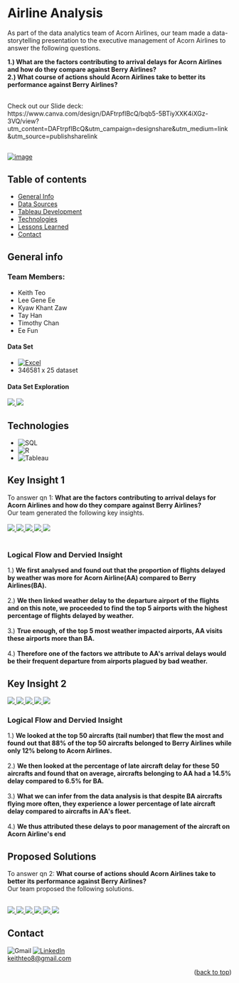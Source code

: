 # Airline Analysis
As part of the data analytics team of Acorn Airlines, our team made a data-storytelling presentation to the
executive management of Acorn Airlines to answer the following questions.
<br />

<b> 1.) What are the factors contributing to arrival delays for Acorn Airlines and how do they compare against Berry
Airlines?
<br />
2.) What course of actions should Acorn Airlines take to better its performance against Berry Airlines? </b> 

<br />
Check out our Slide deck: https://www.canva.com/design/DAFtrpfIBcQ/bqb5-5BTiyXXK4iXGz-3VQ/view?utm_content=DAFtrpfIBcQ&utm_campaign=designshare&utm_medium=link&utm_source=publishsharelink

##  
<a href="https://ibb.co/42sCYT3"><img src="https://i.ibb.co/zF8C7RD/image.png" alt="image" border="0"></a>

## Table of contents
* [General Info](#general-info)
* [Data Sources](#data-set)
* [Tableau Development](#data-set-exploration)
* [Technologies](#technologies)
* [Lessons Learned](#status)
* [Contact](#contact)

## General info
### Team Members:
- Keith Teo
- Lee Gene Ee
- Kyaw Khant Zaw
- Tay Han
- Timothy Chan
- Ee Fun

#### Data Set
- [![Excel][Execl.js]][Excel-url]
- 346581 x 25 dataset
  
#### Data Set Exploration 
<a href="https://lh3.googleusercontent.com/drive-viewer/AITFw-yac2YMT6Zl-LRLiWyKOVUto4Tl2ZhAGm4IM3T3cDjV-S_lhgh1cZelYWbNmxLBjBA1BFTHoc_lteL6PmQndBAYcRnE3g=s1600?source=screenshot.guru"> <img src="https://lh3.googleusercontent.com/drive-viewer/AITFw-yac2YMT6Zl-LRLiWyKOVUto4Tl2ZhAGm4IM3T3cDjV-S_lhgh1cZelYWbNmxLBjBA1BFTHoc_lteL6PmQndBAYcRnE3g=s1600" /> </a>
<a href="https://lh3.googleusercontent.com/drive-viewer/AITFw-yRYVkvUCxsVJtxYU9GTbHX_2Y5X5JNJVi3N1V9aa6hUwvvxTPrCy_bP3FHk2tNY2VuCySfRXO9pI_GP73i2xK6_VN9Bg=s1600?source=screenshot.guru"> <img src="https://lh3.googleusercontent.com/drive-viewer/AITFw-yRYVkvUCxsVJtxYU9GTbHX_2Y5X5JNJVi3N1V9aa6hUwvvxTPrCy_bP3FHk2tNY2VuCySfRXO9pI_GP73i2xK6_VN9Bg=s1600" /> </a>

## Technologies
- ![SQL][SQL.js]
- ![R][R.js]
- ![Tableau][Tableau.js]
  
## Key Insight 1
To answer qn 1: <b>
What are the factors contributing to arrival delays for Acorn Airlines and how do they compare against Berry
Airlines?</b>
<br />
Our team generated the following key insights. 
<br />
<br />
<a href="https://lh3.googleusercontent.com/drive-viewer/AITFw-yv_3UP_l0K3oLBPQXyTkjk2G6FFNNFf7Pu721VvlIWGCONlZ16RzR-FRXqBZ1IGqqJIZ8ZclIIqZaZIbAK-GfF2e3rgQ=s1600?source=screenshot.guru"> <img src="https://lh3.googleusercontent.com/drive-viewer/AITFw-yv_3UP_l0K3oLBPQXyTkjk2G6FFNNFf7Pu721VvlIWGCONlZ16RzR-FRXqBZ1IGqqJIZ8ZclIIqZaZIbAK-GfF2e3rgQ=s1600" /> </a>
<a href="https://lh3.googleusercontent.com/drive-viewer/AITFw-xv_O9ppNRv42YBH55CTv4IzEU11wNE_6fJcEbVqQ83sKtFtq1GbiX2ma2QySMUaXKtZGHrYVtPf8qjUFKdY7eV97503w=s1600?source=screenshot.guru"> <img src="https://lh3.googleusercontent.com/drive-viewer/AITFw-xv_O9ppNRv42YBH55CTv4IzEU11wNE_6fJcEbVqQ83sKtFtq1GbiX2ma2QySMUaXKtZGHrYVtPf8qjUFKdY7eV97503w=s1600" /> </a>
<a href="https://lh3.googleusercontent.com/drive-viewer/AITFw-y55_8HB-V-cb4GsQ2bMSr8ON0aqLBiO1-_cc7JENiM__LR6zD_YWdhZKLCQuerDmEsxNwZk5l41Ew_1mdtO2Vo8BRgEw=s1600?source=screenshot.guru"> <img src="https://lh3.googleusercontent.com/drive-viewer/AITFw-y55_8HB-V-cb4GsQ2bMSr8ON0aqLBiO1-_cc7JENiM__LR6zD_YWdhZKLCQuerDmEsxNwZk5l41Ew_1mdtO2Vo8BRgEw=s1600" /> </a>
<a href="https://lh3.googleusercontent.com/drive-viewer/AITFw-ydkV8IXfnzUPRyzU0OuQ0RUe1xTZ2tdv4EHBExWd64i6A2O54y0BudDNx38R1UpeN-9-W1ZIGnGhhmBd6Oxllt0cw_=s1600?source=screenshot.guru"> <img src="https://lh3.googleusercontent.com/drive-viewer/AITFw-ydkV8IXfnzUPRyzU0OuQ0RUe1xTZ2tdv4EHBExWd64i6A2O54y0BudDNx38R1UpeN-9-W1ZIGnGhhmBd6Oxllt0cw_=s1600" /> </a>
<a href="https://lh3.googleusercontent.com/drive-viewer/AITFw-ybodmszmSOcd-Z_bqFwwMq19NoxOQANjFDDuVpaAnc_IEsvbstBrPPF7zG1oAqJzywzVeyHdBvN9Hbo1vxfSOhp4eOlQ=s1600?source=screenshot.guru"> <img src="https://lh3.googleusercontent.com/drive-viewer/AITFw-ybodmszmSOcd-Z_bqFwwMq19NoxOQANjFDDuVpaAnc_IEsvbstBrPPF7zG1oAqJzywzVeyHdBvN9Hbo1vxfSOhp4eOlQ=s1600" /> </a>
<br />
<br />
### **Logical Flow and Dervied Insight**
1.) **We first analysed and found out that the proportion of flights delayed by weather was more for Acorn Airline(AA) compared to Berry Airlines(BA).** 
<br />
<br />
2.) **We then linked weather delay to the departure airport of the flights and on this note, we proceeded to find the top 5 airports with the highest percentage of flights delayed by weather.**
<br />
<br />
3.) **True enough, of the top 5 most weather impacted airports, AA visits these airports more than BA.**
<br />
<br />
4.) **Therefore one of the factors we attribute to AA's arrival delays would be their frequent departure from airports plagued by bad weather.**

## Key Insight 2

<a href="https://lh3.googleusercontent.com/drive-viewer/AITFw-xPclxNo8H_u8AEHoXHSRtZx8dDUAkfqhUoUzCqdnGcHRVStc1n7oFM1osF8BYpaX3sHATgz44eXiQi5_GVASNNU3DmIg=s1600?source=screenshot.guru"> <img src="https://lh3.googleusercontent.com/drive-viewer/AITFw-xPclxNo8H_u8AEHoXHSRtZx8dDUAkfqhUoUzCqdnGcHRVStc1n7oFM1osF8BYpaX3sHATgz44eXiQi5_GVASNNU3DmIg=s1600" /> </a>
<a href="https://lh3.googleusercontent.com/drive-viewer/AITFw-xL1gjSsD0HBilnCVsN6bYJgpFmW5TkunPCkbLIiGcmvGavc6tAyoKDXL5DIAA5cjI5y9OqPioSIXYTkggw6YRy2TpJNg=s1600?source=screenshot.guru"> <img src="https://lh3.googleusercontent.com/drive-viewer/AITFw-xL1gjSsD0HBilnCVsN6bYJgpFmW5TkunPCkbLIiGcmvGavc6tAyoKDXL5DIAA5cjI5y9OqPioSIXYTkggw6YRy2TpJNg=s1600" /> </a>
<a href="https://lh3.googleusercontent.com/drive-viewer/AITFw-zwriMDTSMVFUP-jDgcAyiFUufvmBsqX7jo9r2PpYggvQw8NhGXVzW2QKo2J-ZVUmstvd_AXByRboIDFTNZRjlc-pWa=s1600?source=screenshot.guru"> <img src="https://lh3.googleusercontent.com/drive-viewer/AITFw-zwriMDTSMVFUP-jDgcAyiFUufvmBsqX7jo9r2PpYggvQw8NhGXVzW2QKo2J-ZVUmstvd_AXByRboIDFTNZRjlc-pWa=s1600" /> </a>
<a href="https://lh3.googleusercontent.com/drive-viewer/AITFw-w3PZbZFAYmNgtpwqq6faTN5N6qJ1zM1X_D-7y74TCOXTdqrGR_rkSq5-3VEhPGHizCAH6KipTEOD3_CGLIb477ZrG6qA=s1600?source=screenshot.guru"> <img src="https://lh3.googleusercontent.com/drive-viewer/AITFw-w3PZbZFAYmNgtpwqq6faTN5N6qJ1zM1X_D-7y74TCOXTdqrGR_rkSq5-3VEhPGHizCAH6KipTEOD3_CGLIb477ZrG6qA=s1600" /> </a>
<a href="https://lh3.googleusercontent.com/drive-viewer/AITFw-z2BTwZuexceoR0FK3lsZwBsSt8CWDWjba9uD76sfYArc9d-Zi9W6gy-Mnd-E8GsG4o3HofB6n13JgGyYY5Wk9ldlQ2gA=s1600?source=screenshot.guru"> <img src="https://lh3.googleusercontent.com/drive-viewer/AITFw-z2BTwZuexceoR0FK3lsZwBsSt8CWDWjba9uD76sfYArc9d-Zi9W6gy-Mnd-E8GsG4o3HofB6n13JgGyYY5Wk9ldlQ2gA=s1600" /> </a>

### **Logical Flow and Dervied Insight**
1.) **We looked at the top 50 aircrafts (tail number) that flew the most and found out that 88% of the top 50 aircrafts belonged to Berry Airlines while only 12% belong to Acorn Airlines.** 
<br />
<br />
2.) **We then looked at the percentage of late aircraft delay for these 50 aircrafts and found that on average, aircrafts belonging to AA had a 14.5% delay compared to 6.5% for BA.**
<br />
<br />
3.) **What we can infer from the data analysis is that despite BA aircrafts flying more often, they experience a lower percentage of late aircraft delay compared to aircrafts in AA's fleet.**
<br />
<br />
4.) **We thus attributed these delays to poor management of the aircraft on Acorn Airline's end**

## Proposed Solutions
To answer qn 2: <b>
What course of actions should Acorn Airlines take to better its performance against Berry Airlines? </b>
<br />
Our team proposed the following solutions. 
<br />
<br />

<a href="https://lh3.googleusercontent.com/drive-viewer/AITFw-x1k4KqmOcgh-4IOOjjrG93ORXKRo_dPZKAe3j6Q_mi8uArqk3dIzMAs2xREIOz_FPCitABtFeKjN0gpqhaIOV7Usr4eA=s1600?source=screenshot.guru"> <img src="https://lh3.googleusercontent.com/drive-viewer/AITFw-x1k4KqmOcgh-4IOOjjrG93ORXKRo_dPZKAe3j6Q_mi8uArqk3dIzMAs2xREIOz_FPCitABtFeKjN0gpqhaIOV7Usr4eA=s1600" /> </a>
<a href="https://lh3.googleusercontent.com/drive-viewer/AITFw-wfQ-PsV6SaNmvIn110q6r5E1c2-1ClW9kWS9TR4bp9anL5osK4M3iKzbGun5yX0R8RY2HWRdZo0JMrd7r3wDTbEKx4=s1600?source=screenshot.guru"> <img src="https://lh3.googleusercontent.com/drive-viewer/AITFw-wfQ-PsV6SaNmvIn110q6r5E1c2-1ClW9kWS9TR4bp9anL5osK4M3iKzbGun5yX0R8RY2HWRdZo0JMrd7r3wDTbEKx4=s1600" /> </a>
<a href="https://lh3.googleusercontent.com/drive-viewer/AITFw-wQojYVBINubObb-C8menUVx7xe0wc-gp2x0lA_a4zHA9NleJAMLwA4qu6hNfTQpZ2M5Qaj7rqnsAraRvbHVh5iCCXsqQ=s1600?source=screenshot.guru"> <img src="https://lh3.googleusercontent.com/drive-viewer/AITFw-wQojYVBINubObb-C8menUVx7xe0wc-gp2x0lA_a4zHA9NleJAMLwA4qu6hNfTQpZ2M5Qaj7rqnsAraRvbHVh5iCCXsqQ=s1600" /> </a>
<a href="https://lh3.googleusercontent.com/drive-viewer/AITFw-whUpI5ggtbRc0aMpHAPJxNsjhjp-sHExKsKFRSKYGhQm5smX6HeCmVCTxyrEQfDNr-oPKASe9Ta1nigO4ipkFg-SgSJg=s1600?source=screenshot.guru"> <img src="https://lh3.googleusercontent.com/drive-viewer/AITFw-whUpI5ggtbRc0aMpHAPJxNsjhjp-sHExKsKFRSKYGhQm5smX6HeCmVCTxyrEQfDNr-oPKASe9Ta1nigO4ipkFg-SgSJg=s1600" /> </a>
<a href="https://lh3.googleusercontent.com/drive-viewer/AITFw-wOUVwMm7bxJt0S5K5QBBzOspo3t4J0IZQlvtl2OQsRY226ToIUSxqWGW7LLcxGMrqc9UNUCv-OEFeaC4xyIuZtwUHr=s1600?source=screenshot.guru"> <img src="https://lh3.googleusercontent.com/drive-viewer/AITFw-wOUVwMm7bxJt0S5K5QBBzOspo3t4J0IZQlvtl2OQsRY226ToIUSxqWGW7LLcxGMrqc9UNUCv-OEFeaC4xyIuZtwUHr=s1600" /> </a>
<a href="https://lh3.googleusercontent.com/drive-viewer/AITFw-y-hTT0RdQKzMjjBNiDZQwAvajD2UY1YU68XDa4dMlN4w-zaMZuuq8EQglshUJr_wjXparQliE9hI1DoZkjHcxPWxtu=s1600?source=screenshot.guru"> <img src="https://lh3.googleusercontent.com/drive-viewer/AITFw-y-hTT0RdQKzMjjBNiDZQwAvajD2UY1YU68XDa4dMlN4w-zaMZuuq8EQglshUJr_wjXparQliE9hI1DoZkjHcxPWxtu=s1600" /> </a>

## Contact
![Gmail][Gmail-shield]  [![LinkedIn][linkedin-shield]][linkedin-url]
 <br />
 keithteo8@gmail.com
<p align="right">(<a href="#readme-top">back to top</a>)</p>

<!-- MARKDOWN LINKS & IMAGES -->
[Execl.js]: https://img.shields.io/badge/Microsoft_Excel-217346?style=for-the-badge&logo=microsoft-excel&logoColor=white
[Excel-url]: https://drive.google.com/file/d/12dgUu50pRXImvzn1g1V2riA2bgPU8Lil/view?usp=drive_link
[R.js]: https://img.shields.io/badge/RStudio-75AADB?style=for-the-badge&logo=RStudio&logoColor=white
[SQL.js]: https://img.shields.io/badge/MySQL-005C84?style=for-the-badge&logo=mysql&logoColor=white
[Tableau.js]: https://img.shields.io/badge/Tableau-E97627?style=for-the-badge&logo=Tableau&logoColor=white
[linkedin-shield]: https://img.shields.io/badge/LinkedIn-0077B5?style=for-the-badge&logo=linkedin&logoColor=white
[linkedin-url]: https://www.linkedin.com/in/keith-teo-395f/
[gmail-shield]: https://img.shields.io/badge/Gmail-D14836?style=for-the-badge&logo=gmail&logoColor=white
[gmail_handle]: https://img.shields.io/badge/Gmail-D14836?style=for-the-badge&logo=gmail&logoColor=white
